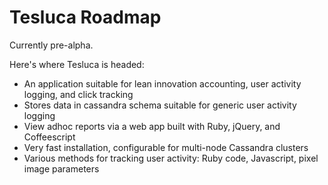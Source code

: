 Tesluca Roadmap
===========

Currently pre-alpha.

Here's where Tesluca is headed:

- An application suitable for lean innovation accounting, user activity logging, and click tracking
- Stores data in cassandra schema suitable for generic user activity logging 
- View adhoc reports via a web app built with Ruby, jQuery, and Coffeescript 
- Very fast installation, configurable for multi-node Cassandra clusters
- Various methods for tracking user activity: Ruby code, Javascript, pixel image parameters 
